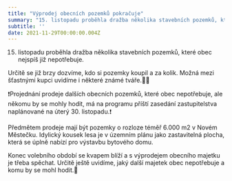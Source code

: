 ```yaml
---
title: "Výprodej obecních pozemků pokračuje"
summary: "15. listopadu proběhla dražba několika stavebních pozemků, které obec nejspíš již nepotřebuje."
subtitle: ''
date: 2021-11-29T00:00:00.004Z
---
```


15. listopadu proběhla dražba několika stavebních pozemků, které obec nejspíš již nepotřebuje.

Určitě se již brzy dozvíme, kdo si pozemky koupil a za kolik. Možná mezi šťastnými kupci uvidíme i některé známé tváře.🤔😉

❗️Projednání prodeje dalších obecních pozemků, které obec nepotřebuje, ale někomu by se mohly hodit, má na programu příští zasedání zastupitelstva naplánované na úterý 30. listopadu.❗️

Předmětem prodeje mají být pozemky o rozloze téměř 6.000 m2 v Novém Městečku. Idylický kousek lesa je v územním plánu jako zastavitelná plocha, která se úplně nabízí pro výstavbu bytového domu.
 
Konec volebního období se kvapem blíží a s výprodejem obecního majetku je třeba spěchat. Určitě ještě uvidíme, jaký další majetek obec nepotřebuje a komu by se mohl hodit.🤡 
